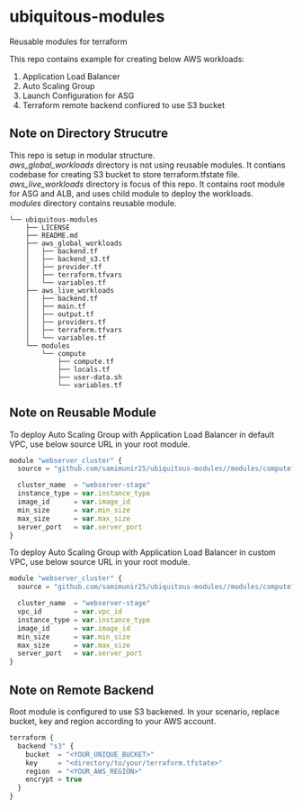 # ubiquitous-modules
Reusable modules for terraform

This repo contains example for creating below AWS workloads:
1. Application Load Balancer
2. Auto Scaling Group
3. Launch Configuration for ASG
4. Terraform remote backend confiured to use S3 bucket

## Note on Directory Strucutre
This repo is setup in modular structure.\
*aws_global_workloads* directory is not using reusable modules. It contians codebase for creating S3 bucket to store terraform.tfstate file.\
*aws_live_workloads* directory is focus of this repo. It contains root module for ASG and ALB, and uses child module to deploy the workloads.\
*modules* directory contains reusable module.

```
└── ubiquitous-modules
    ├── LICENSE
    ├── README.md
    ├── aws_global_workloads
    │   ├── backend.tf
    │   ├── backend_s3.tf
    │   ├── provider.tf
    │   ├── terraform.tfvars
    │   └── variables.tf
    ├── aws_live_workloads
    │   ├── backend.tf
    │   ├── main.tf
    │   ├── output.tf
    │   ├── providers.tf
    │   ├── terraform.tfvars
    │   └── variables.tf
    └── modules
        └── compute
            ├── compute.tf
            ├── locals.tf
            ├── user-data.sh
            └── variables.tf

```

## Note on Reusable Module 

To deploy Auto Scaling Group with Application Load Balancer in default VPC, use below source URL in your root module.
```javascript
module "webserver_cluster" {
  source = "github.com/samimunir25/ubiquitous-modules//modules/compute?ref=v0.0.2"

  cluster_name  = "webserver-stage"
  instance_type = var.instance_type
  image_id      = var.image_id
  min_size      = var.min_size
  max_size      = var.max_size
  server_port   = var.server_port
}
```
To deploy Auto Scaling Group with Application Load Balancer in custom VPC, use below source URL in your root module.
```javascript
module "webserver_cluster" {
  source = "github.com/samimunir25/ubiquitous-modules//modules/compute?ref=v0.0.3"

  cluster_name  = "webserver-stage"
  vpc_id        = var.vpc_id
  instance_type = var.instance_type
  image_id      = var.image_id
  min_size      = var.min_size
  max_size      = var.max_size
  server_port   = var.server_port
}
```
## Note on Remote Backend

Root module is configured to use S3 backened. In your scenario, replace bucket, key and region according to your AWS account.

```javascript
terraform {
  backend "s3" {
    bucket  = "<YOUR_UNIQUE_BUCKET>"
    key     = "<directory/to/your/terraform.tfstate>"
    region  = "<YOUR_AWS_REGION>"
    encrypt = true
  }
}
```